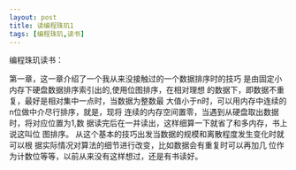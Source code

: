 ```yaml
---
layout: post
title: 读编程珠玑1
tags: [编程珠玑,读书]
---
```


编程珠玑读书：

第一章，这一章介绍了一个我从来没接触过的一个数据排序时的技巧
是由固定小内存下硬盘数据排序索引出的,使用位图排序，在相对理想
的数据下，即数据不重复，最好是相对集中一点时，当数据为整数最
大值小于n时，可以用内存中连续的n位做中介尽行排序，就是，现将
连续的内存空间置零，当遇到从硬盘取出数据时，将对应位置为1,数
据读完后在一并读出，这样细算一下就省了和多内存，书上说这叫位
图排序。
从这个基本的技巧出发当数据的规模和离散程度发生变化时就可以根
据实际情况对算法的细节进行改变，比如数据会有重复时可以再加几
位作为计数位等等，以前从来没有这样想过，还是有书读好。
